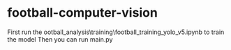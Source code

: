 # football-computer-vision

First run the ootball_analysis\training\football_training_yolo_v5.ipynb to train the model
Then you can run main.py
